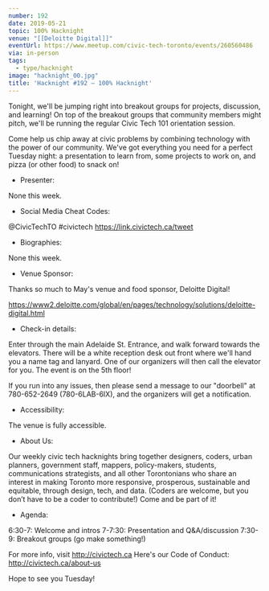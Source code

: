```yaml
---
number: 192
date: 2019-05-21
topic: 100% Hacknight
venue: "[[Deloitte Digital]]"
eventUrl: https://www.meetup.com/civic-tech-toronto/events/260560486
via: in-person
tags:
  - type/hacknight
image: "hacknight_00.jpg"
title: 'Hacknight #192 – 100% Hacknight'
---
```


Tonight, we'll be jumping right into breakout groups for projects, discussion, and learning! On top of the breakout groups that community members might pitch, we'll be running the regular Civic Tech 101 orientation session.

Come help us chip away at civic problems by combining technology with the power of our community. We've got everything you need for a perfect Tuesday night: a presentation to learn from, some projects to work on, and pizza (or other food) to snack on!

+ Presenter:

None this week.

+ Social Media Cheat Codes:

@CivicTechTO \#civictech
https://link.civictech.ca/tweet

+ Biographies:

None this week.

+ Venue Sponsor:

Thanks so much to May's venue and food sponsor, Deloitte Digital!

https://www2.deloitte.com/global/en/pages/technology/solutions/deloitte-digital.html

+ Check-in details:

Enter through the main Adelaide St. Entrance, and walk forward towards the elevators. There will be a white reception desk out front where we'll hand you a name tag and lanyard. One of our organizers will then call the elevator for you. The event is on the 5th floor!

If you run into any issues, then please send a message to our "doorbell" at 780-652-2649 (780-6LAB-6IX), and the organizers will get a notification.

+ Accessibility:

The venue is fully accessible.

+ About Us:

Our weekly civic tech hacknights bring together designers, coders, urban planners, government staff, mappers, policy-makers, students, communications strategists, and all other Torontonians who share an interest in making Toronto more responsive, prosperous, sustainable and equitable, through design, tech, and data. (Coders are welcome, but you don’t have to be a coder to contribute!) Come and be part of it!

+ Agenda:

6:30-7: Welcome and intros
7-7:30: Presentation and Q&A/discussion
7:30-9: Breakout groups (go make something!)

For more info, visit http://civictech.ca
Here's our Code of Conduct: http://civictech.ca/about-us

Hope to see you Tuesday!